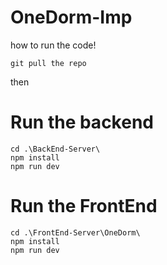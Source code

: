 # OneDorm-Imp
how to run the code!
```
git pull the repo
```
then
# Run the backend
```
cd .\BackEnd-Server\
npm install
npm run dev
```
# Run the FrontEnd
```
cd .\FrontEnd-Server\OneDorm\
npm install
npm run dev
```
